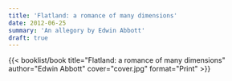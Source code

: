```yaml
---
title: 'Flatland: a romance of many dimensions'
date: 2012-06-25
summary: 'An allegory by Edwin Abbott'
draft: true
---
```


{{< booklist/book
title="Flatland: a romance of many dimensions"
author="Edwin Abbott"
cover="cover.jpg"
format="Print" >}}
